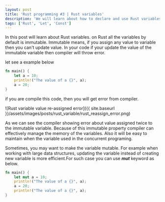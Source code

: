 ```yaml
---
layout: post
title: 'Rust programming #3 | Rust variables'
description: 'We will learn about how to declare and use Rust variables'
tags: ['Rust', 'Let', 'Const']
---
```


In this post will learn about Rust variables. on Rust all the variables by default is immutable. Immutable means, if you assign any value to variable then you can't update value. In your code if your update the value of the immutable variable then compiler will throw error.

let see a example below

```rs
fn main() {
    let a = 10;
    println!("The value of a {}", a);
    a = 20;
}
```

if you are compile this code, then you will get error from compiler.

![Rust variable value re-assigned error]({{ site.baseurl }}/assets/images/posts/rust_variable/rust_reassign_error.png)

As we can see the compiler showing error about value assigned twice to the immutable variable. Because of this immutable property compiler can effectively manage the memory of the variables. Also it will be easy to maintain when the variable used in the concurrent programing.

Sometimes, you may want to make the variable mutable. For example when working with large data structures, updating the variable instead of creating new variable is more efficient.For such case you can use **_mut_** keyword as below.

```rs
fn main() {
    let mut a = 10;
    println!("The value of a {}", a);
    a = 20;
    println!("The value of a {}", a);
}
```
